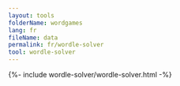 ```yaml
---
layout: tools
folderName: wordgames
lang: fr
fileName: data
permalink: fr/wordle-solver
tool: wordle-solver
---
```

{%- include wordle-solver/wordle-solver.html -%}         
